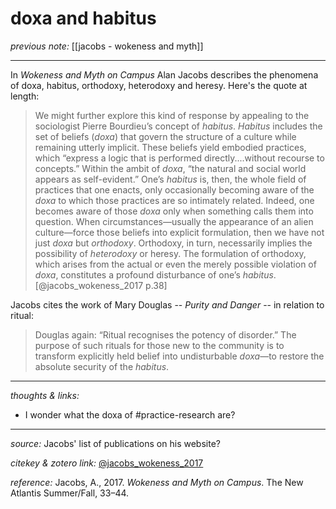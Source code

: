 # doxa and habitus

_previous note:_ [[jacobs - wokeness and myth]]

---

In _Wokeness and Myth on Campus_ Alan Jacobs describes the phenomena of doxa, habitus, orthodoxy, heterodoxy and heresy. Here's the quote at length:

>We might further explore this kind of response by appealing to the sociologist Pierre Bourdieu’s concept of _habitus_. _Habitus_ includes the set of beliefs (_doxa_) that govern the structure of a culture while remaining utterly implicit. These beliefs yield embodied practices, which “express a logic that is performed directly....without recourse to concepts.” Within the ambit of _doxa_, “the natural and social world appears as self-evident.” One’s _habitus_ is, then, the whole field of practices that one enacts, only occasionally becoming aware of the _doxa_ to which those practices are so intimately related. Indeed, one becomes aware of those _doxa_ only when something calls them into question. When circumstances—usually the appearance of an alien culture—force those beliefs into explicit formulation, then we have not just _doxa_ but _orthodoxy_. Orthodoxy, in turn, necessarily implies the possibility of _heterodoxy_ or heresy. The formulation of orthodoxy, which arises from the actual or even the merely possible violation of _doxa_, constitutes a profound disturbance of one’s _habitus_.[@jacobs_wokeness_2017 p.38]

Jacobs cites the work of Mary Douglas -- _Purity and Danger_ -- in relation to ritual:

>Douglas again: “Ritual recognises the potency of disorder.” The purpose of such rituals for those new to the community is to transform explicitly held belief into undisturbable _doxa_—to restore the absolute security of the _habitus_.

---

_thoughts & links:_

- I wonder what the doxa of #practice-research are? 

---

_source:_ Jacobs' list of publications on his website?

_citekey & zotero link:_ [@jacobs_wokeness_2017](zotero://select/items/1_RAXCZ9VD)

_reference:_ Jacobs, A., 2017. _Wokeness and Myth on Campus_. The New Atlantis Summer/Fall, 33–44.

